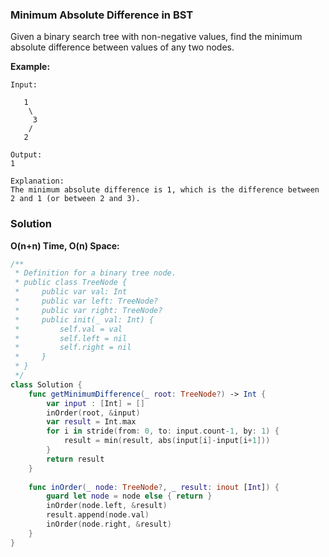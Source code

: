 
### Minimum Absolute Difference in BST

Given a binary search tree with non-negative values, find the minimum absolute difference between values of any two nodes.

__Example:__
```
Input:

   1
    \
     3
    /
   2

Output:
1

Explanation:
The minimum absolute difference is 1, which is the difference between 2 and 1 (or between 2 and 3).
```

### Solution
__O(n+n) Time, O(n) Space:__
```Swift
/**
 * Definition for a binary tree node.
 * public class TreeNode {
 *     public var val: Int
 *     public var left: TreeNode?
 *     public var right: TreeNode?
 *     public init(_ val: Int) {
 *         self.val = val
 *         self.left = nil
 *         self.right = nil
 *     }
 * }
 */
class Solution {
    func getMinimumDifference(_ root: TreeNode?) -> Int {
        var input : [Int] = []
        inOrder(root, &input)
        var result = Int.max
        for i in stride(from: 0, to: input.count-1, by: 1) {
            result = min(result, abs(input[i]-input[i+1]))
        }
        return result
    }
    
    func inOrder(_ node: TreeNode?, _ result: inout [Int]) {
        guard let node = node else { return }
        inOrder(node.left, &result)
        result.append(node.val)
        inOrder(node.right, &result)
    }
}
```